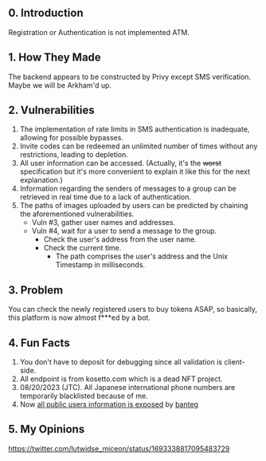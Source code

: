 ## 0. Introduction

Registration or Authentication is not implemented ATM.

## 1. How They Made

The backend appears to be constructed by Privy except SMS verification.  
Maybe we will be Arkham'd up.

## 2. Vulnerabilities

1. The implementation of rate limits in SMS authentication is inadequate, allowing for possible bypasses.
2. Invite codes can be redeemed an unlimited number of times without any restrictions, leading to depletion.
3. All user information can be accessed. (Actually, it's the ~~worst~~ specification but it's more convenient to explain it like this for the next explanation.)
4. Information regarding the senders of messages to a group can be retrieved in real time due to a lack of authentication.
5. The paths of images uploaded by users can be predicted by chaining the aforementioned vulnerabilities.
   - Vuln #3, gather user names and addresses.
   - Vuln #4, wait for a user to send a message to the group.
     - Check the user's address from the user name.
     - Check the current time.
       - The path comprises the user's address and the Unix Timestamp in milliseconds.

## 3. Problem

You can check the newly registered users to buy tokens ASAP, so basically, this platform is now almost f\*\*\*ed by a bot.

## 4. Fun Facts

1. You don't have to deposit for debugging since all validation is client-side.
2. All endpoint is from kosetto.com which is a dead NFT project.
3. 08/20/2023 (JTC). All Japanese international phone numbers are temporarily blacklisted because of me.
4. Now [all public users information is exposed](https://gist.github.com/banteg/76d141fea2e658e5d2854944342f2d3d) by [banteg](https://twitter.com/bantg/status/1693547023977382277)

## 5. My Opinions

https://twitter.com/lutwidse_miceon/status/1693338817095483729
